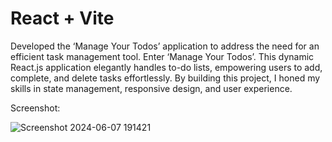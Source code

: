 # React + Vite

Developed the ‘Manage Your Todos’ application to address the need for an efficient task management tool. Enter ‘Manage Your Todos’. This dynamic React.js application elegantly handles to-do lists, empowering users to add, complete, and delete tasks effortlessly. By building this project, I honed my skills in state management, responsive design, and user experience.

Screenshot: 

![Screenshot 2024-06-07 191421](https://github.com/Rushikatrodiya/TodoApp/assets/165373502/1ab95d2c-b425-4b34-bf16-b0b8e44460f3)
